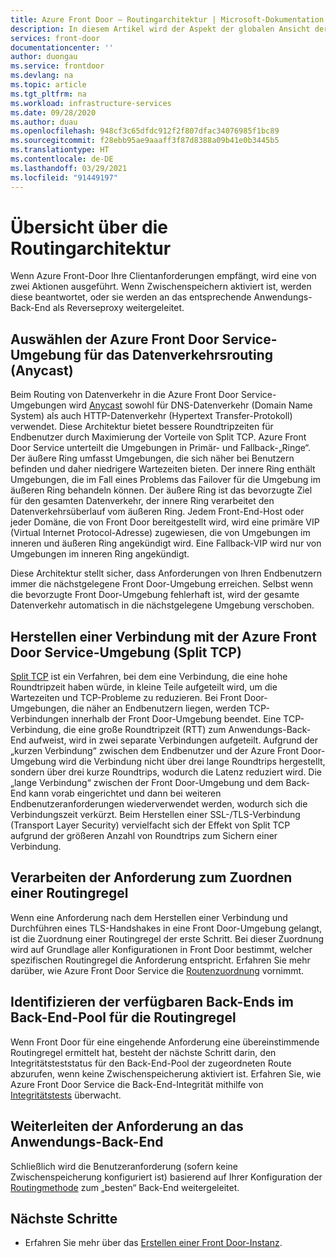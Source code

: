 ```yaml
---
title: Azure Front Door – Routingarchitektur | Microsoft-Dokumentation
description: In diesem Artikel wird der Aspekt der globalen Ansicht der Architektur von Azure Front Door Service erläutert.
services: front-door
documentationcenter: ''
author: duongau
ms.service: frontdoor
ms.devlang: na
ms.topic: article
ms.tgt_pltfrm: na
ms.workload: infrastructure-services
ms.date: 09/28/2020
ms.author: duau
ms.openlocfilehash: 948cf3c65dfdc912f2f807dfac34076985f1bc89
ms.sourcegitcommit: f28ebb95ae9aaaff3f87d8388a09b41e0b3445b5
ms.translationtype: HT
ms.contentlocale: de-DE
ms.lasthandoff: 03/29/2021
ms.locfileid: "91449197"
---
```

# <a name="routing-architecture-overview"></a>Übersicht über die Routingarchitektur

Wenn Azure Front-Door Ihre Clientanforderungen empfängt, wird eine von zwei Aktionen ausgeführt. Wenn Zwischenspeichern aktiviert ist, werden diese beantwortet, oder sie werden an das entsprechende Anwendungs-Back-End als Reverseproxy weitergeleitet.

## <a name="selecting-the-front-door-environment-for-traffic-routing-anycast"></a><a name = "anycast"></a>Auswählen der Azure Front Door Service-Umgebung für das Datenverkehrsrouting (Anycast)

Beim Routing von Datenverkehr in die Azure Front Door Service-Umgebungen wird [Anycast](https://en.wikipedia.org/wiki/Anycast) sowohl für DNS-Datenverkehr (Domain Name System) als auch HTTP-Datenverkehr (Hypertext Transfer-Protokoll) verwendet. Diese Architektur bietet bessere Roundtripzeiten für Endbenutzer durch Maximierung der Vorteile von Split TCP. Azure Front Door Service unterteilt die Umgebungen in Primär- und Fallback-„Ringe“. Der äußere Ring umfasst Umgebungen, die sich näher bei Benutzern befinden und daher niedrigere Wartezeiten bieten.  Der innere Ring enthält Umgebungen, die im Fall eines Problems das Failover für die Umgebung im äußeren Ring behandeln können. Der äußere Ring ist das bevorzugte Ziel für den gesamten Datenverkehr, der innere Ring verarbeitet den Datenverkehrsüberlauf vom äußeren Ring. Jedem Front-End-Host oder jeder Domäne, die von Front Door bereitgestellt wird, wird eine primäre VIP (Virtual Internet Protocol-Adresse) zugewiesen, die von Umgebungen im inneren und äußeren Ring angekündigt wird. Eine Fallback-VIP wird nur von Umgebungen im inneren Ring angekündigt. 

Diese Architektur stellt sicher, dass Anforderungen von Ihren Endbenutzern immer die nächstgelegene Front Door-Umgebung erreichen. Selbst wenn die bevorzugte Front Door-Umgebung fehlerhaft ist, wird der gesamte Datenverkehr automatisch in die nächstgelegene Umgebung verschoben.

## <a name="connecting-to-front-door-environment-split-tcp"></a><a name = "splittcp"></a>Herstellen einer Verbindung mit der Azure Front Door Service-Umgebung (Split TCP)

[Split TCP](https://en.wikipedia.org/wiki/Performance-enhancing_proxy) ist ein Verfahren, bei dem eine Verbindung, die eine hohe Roundtripzeit haben würde, in kleine Teile aufgeteilt wird, um die Wartezeiten und TCP-Probleme zu reduzieren. Bei Front Door-Umgebungen, die näher an Endbenutzern liegen, werden TCP-Verbindungen innerhalb der Front Door-Umgebung beendet. Eine TCP-Verbindung, die eine große Roundtripzeit (RTT) zum Anwendungs-Back-End aufweist, wird in zwei separate Verbindungen aufgeteilt. Aufgrund der „kurzen Verbindung“ zwischen dem Endbenutzer und der Azure Front Door-Umgebung wird die Verbindung nicht über drei lange Roundtrips hergestellt, sondern über drei kurze Roundtrips, wodurch die Latenz reduziert wird. Die „lange Verbindung“ zwischen der Front Door-Umgebung und dem Back-End kann vorab eingerichtet und dann bei weiteren Endbenutzeranforderungen wiederverwendet werden, wodurch sich die Verbindungszeit verkürzt. Beim Herstellen einer SSL-/TLS-Verbindung (Transport Layer Security) vervielfacht sich der Effekt von Split TCP aufgrund der größeren Anzahl von Roundtrips zum Sichern einer Verbindung.

## <a name="processing-request-to-match-a-routing-rule"></a>Verarbeiten der Anforderung zum Zuordnen einer Routingregel
Wenn eine Anforderung nach dem Herstellen einer Verbindung und Durchführen eines TLS-Handshakes in eine Front Door-Umgebung gelangt, ist die Zuordnung einer Routingregel der erste Schritt. Bei dieser Zuordnung wird auf Grundlage aller Konfigurationen in Front Door bestimmt, welcher spezifischen Routingregel die Anforderung entspricht. Erfahren Sie mehr darüber, wie Azure Front Door Service die [Routenzuordnung](front-door-route-matching.md) vornimmt.

## <a name="identifying-available-backends-in-the-backend-pool-for-the-routing-rule"></a>Identifizieren der verfügbaren Back-Ends im Back-End-Pool für die Routingregel
Wenn Front Door für eine eingehende Anforderung eine übereinstimmende Routingregel ermittelt hat, besteht der nächste Schritt darin, den Integritätsteststatus für den Back-End-Pool der zugeordneten Route abzurufen, wenn keine Zwischenspeicherung aktiviert ist. Erfahren Sie, wie Azure Front Door Service die Back-End-Integrität mithilfe von [Integritätstests](front-door-health-probes.md) überwacht.

## <a name="forwarding-the-request-to-your-application-backend"></a>Weiterleiten der Anforderung an das Anwendungs-Back-End
Schließlich wird die Benutzeranforderung (sofern keine Zwischenspeicherung konfiguriert ist) basierend auf Ihrer Konfiguration der [Routingmethode](front-door-routing-methods.md) zum „besten“ Back-End weitergeleitet.

## <a name="next-steps"></a>Nächste Schritte

- Erfahren Sie mehr über das [Erstellen einer Front Door-Instanz](quickstart-create-front-door.md).
